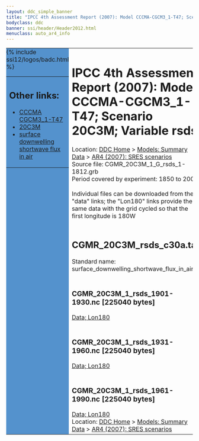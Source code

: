 ```yaml
---
layout: ddc_simple_banner
title: "IPCC 4th Assessment Report (2007): Model CCCMA-CGCM3_1-T47; Scenario 20C3M; Variable rsds"
bodyclass: ddc
banner: ssi/header/Header2012.html
menuclass: auto_ar4_info
---
```



<table width="100%" border="0" cellspacing="0" cellpadding="0" style="border-collapse: collapse;">
<tr style="margin:0;padding:0;border:0;">
<td style="margin:0;padding:0;border:0;height:1pt;width:150pt;background:#5492CD;" valign="top" >

<div id="lh-col2" class="auto_ar4_info">
<table class="menumain" bgcolor="#5492CD" cellspacing="0" width="100%" border="0">
<tr><td>
<h2> Other links:</h2>
<ul>
<li><a href="/auto/ar4/model-CCCMA-CGCM3_1-T47.html">CCCMA<br/>CGCM3_1-T47</a></li>
<li><a href="/auto/ar4/scenario-20C3M.html">20C3M</a></li>
<li><a href="/auto/ar4/var-surface_downwelling_shortwave_flux_in_air.html">surface downwelling<br/> shortwave flux in air</a></li>
</ul>
</td></tr>
{% include ssi12/logos/badc.html %}
</table>
</div>
</td>
<td><h1>IPCC 4th Assessment Report (2007): Model CCCMA-CGCM3_1-T47; Scenario 20C3M; Variable rsds</h1>

<!-- Breadcrumb1 -->
<div id="breadcrumb1" align="left">
Location: <a href="/index.html">DDC Home</a> > <a href="/sim/gcm_clim/">Models: Summary Data</a>
> <a href="/sim/gcm_clim/SRES_AR4/index.html">AR4 (2007): SRES scenarios</a>
</div>
<!-- End of Breadcrumb1 -->Source file: CGMR_20C3M_1_G_rsds_1-1812.grb
<br/>
Period covered by experiment: 1850 to 2000<br/>
<br/>Individual files can be downloaded from the "data" links; the "Lon180" links provide the same data
         with the grid cycled so that the first longitude is 180W<br/>
<br/><h2>CGMR_20C3M_rsds_c30a.tar</h2>
Standard name: surface_downwelling_shortwave_flux_in_air<br>
<br/><h3>CGMR_20C3M_1_rsds_1901-1930.nc [225040 bytes]</h3>
<a href="/cgi-bin/downl/ar4_nc/rsds/CGMR_20C3M_1_rsds_1901-1930.nc">Data; </a><a href="/cgi-bin/downl/ar4_nc/rsds/CGMR_20C3M_1_rsds_1901-1930.cyto180.nc"> Lon180</a><br/>
<br/><h3>CGMR_20C3M_1_rsds_1931-1960.nc [225040 bytes]</h3>
<a href="/cgi-bin/downl/ar4_nc/rsds/CGMR_20C3M_1_rsds_1931-1960.nc">Data; </a><a href="/cgi-bin/downl/ar4_nc/rsds/CGMR_20C3M_1_rsds_1931-1960.cyto180.nc"> Lon180</a><br/>
<br/><h3>CGMR_20C3M_1_rsds_1961-1990.nc [225040 bytes]</h3>
<a href="/cgi-bin/downl/ar4_nc/rsds/CGMR_20C3M_1_rsds_1961-1990.nc">Data; </a><a href="/cgi-bin/downl/ar4_nc/rsds/CGMR_20C3M_1_rsds_1961-1990.cyto180.nc"> Lon180</a><br/>
<!-- Breadcrumb2 -->
<div id="breadcrumb2" align="left">
Location: <a href="/index.html">DDC Home</a> > <a href="/sim/gcm_clim/">Models: Summary Data</a>
> <a href="/sim/gcm_clim/SRES_AR4/index.html">AR4 (2007): SRES scenarios</a>
</div>
<!-- End of Breadcrumb2 --></td></tr></table>
